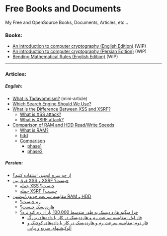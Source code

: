 # Free Books and Documents
My Free and OpenSource Books, Documents, Articles, etc...


### Books:
* [An introduction to computer cryptography (English Edition)](https://github.com/TadavomnisT/Free_Books-Documents/tree/main/An_introduction_to_computer_cryptography_EN) (WIP)
* [An introduction to computer cryptography (Persian Edition)](https://github.com/TadavomnisT/Free_Books-Documents/tree/main/An_introduction_to_computer_cryptography_PR) (WIP)
* [Bending Mathematical Rules (English Edition)](https://github.com/TadavomnisT/Free_Books-Documents/tree/main/Bending_mathematical_rules_EN) (WIP)

____________________________________________

### Articles:
##### English:
* [What is Tadavomnism?](https://github.com/TadavomnisT/Free_Books-Documents/tree/main/Articles/1-what-is-Tadavomnism) (mini-article)
* [Which Search Engine Should We Use?](https://github.com/TadavomnisT/Free_Books-Documents/tree/main/Articles/2-which-search-engine-En)
* [What is the Difference Between XSS and XSRF?](https://github.com/TadavomnisT/Free_Books-Documents/tree/main/Articles/3-XSS-XSRF-En)
     * [What is XSS attack?](https://github.com/TadavomnisT/Free_Books-Documents/tree/main/Articles/3-XSS-XSRF-En#what-is-xss-attack)
     * [What is XSRF attack?](https://github.com/TadavomnisT/Free_Books-Documents/tree/main/Articles/3-XSS-XSRF-En#what-is-a-csrfxsrf-attack)
*  [Comparison of RAM and HDD Read/Write Speeds](https://github.com/TadavomnisT/Free_Books-Documents/tree/main/Articles/4-RAM-vs-HDD-En)
      *  [What is RAM?](https://github.com/TadavomnisT/Free_Books-Documents/tree/main/Articles/4-RAM-vs-HDD-En#what-is-ram)
      *  [hdd](link)
      *  [Comparison](link)
            * [phase1](link)
            * [phase2](link)

##### Persian:
*  [از چه سرچ انجینی استفاده کنیم؟](https://github.com/TadavomnisT/Free_Books-Documents/tree/main/Articles/2-which-search-engine-Pr)
*  [فرق بین XSS و XSRF چیست؟](https://github.com/TadavomnisT/Free_Books-Documents/tree/main/Articles/3-XSS-XSRF-Pr)
      *  [حمله XSS چیست؟](https://github.com/TadavomnisT/Free_Books-Documents/tree/main/Articles/3-XSS-XSRF-Pr#%D8%AD%D9%85%D9%84%D9%87-xss-%DA%86%DB%8C%D8%B3%D8%AA)
      *  [حمله XSRF چیست؟](https://github.com/TadavomnisT/Free_Books-Documents/tree/main/Articles/3-XSS-XSRF-Pr#-%D8%AD%D9%85%D9%84%D9%87-csrfxsrf-%DA%86%DB%8C%D8%B3%D8%AA)
*  [مقایسه سرعت خوندن/نوشتن RAM و HDD](https://github.com/TadavomnisT/Free_Books-Documents/tree/main/Articles/4-RAM-vs-HDD-Pr)
      *  [رم چیست؟](https://github.com/TadavomnisT/Free_Books-Documents/tree/main/Articles/4-RAM-vs-HDD-Pr#%D8%B1%D9%85-%DA%86%DB%8C%D8%B3%D8%AA)
      *  [هارددیسک چیست؟](https://github.com/TadavomnisT/Free_Books-Documents/tree/main/Articles/4-RAM-vs-HDD-Pr#%D9%87%D8%A7%D8%B1%D8%AF%D8%AF%DB%8C%D8%B3%DA%A9-%DA%86%DB%8C%D8%B3%D8%AA)
      *  [چرا میگیم هارد دیسک به طور متوسط 100,000 بار از رم کند تره؟](https://github.com/TadavomnisT/Free_Books-Documents/tree/main/Articles/4-RAM-vs-HDD-Pr#%D9%85%D9%82%D8%A7%DB%8C%D8%B3%D9%87-%D8%B3%D8%B1%D8%B9%D8%AA-%D9%87%D8%A7%D8%B1%D8%AF%D8%AF%DB%8C%D8%B3%DA%A9-%D9%88-%D8%B1%D9%85)
            * [فاز اول: مقایسه سرعت رم و هارددیسک در کار با داده‌های بزرگ](https://github.com/TadavomnisT/Free_Books-Documents/tree/main/Articles/4-RAM-vs-HDD-Pr#%D9%81%D8%A7%D8%B2-%D8%A7%D9%88%D9%84-%D9%85%D9%82%D8%A7%DB%8C%D8%B3%D9%87-%D8%B3%D8%B1%D8%B9%D8%AA-%D8%B1%D9%85-%D9%88-%D9%87%D8%A7%D8%B1%D8%AF%D8%AF%DB%8C%D8%B3%DA%A9-%D8%AF%D8%B1-%DA%A9%D8%A7%D8%B1-%D8%A8%D8%A7-%D8%AF%D8%A7%D8%AF%D9%87%D9%87%D8%A7%DB%8C-%D8%A8%D8%B2%D8%B1%DA%AF)
            * [فاز دوم: مقایسه سرعت رم و هارددیسک در کار با داده‌های کوچیک و الوکیشنهای سریع و پیاپی](https://github.com/TadavomnisT/Free_Books-Documents/tree/main/Articles/4-RAM-vs-HDD-Pr#%D9%81%D8%A7%D8%B2-%D8%A7%D9%88%D9%84-%D9%85%D9%82%D8%A7%DB%8C%D8%B3%D9%87-%D8%B3%D8%B1%D8%B9%D8%AA-%D8%B1%D9%85-%D9%88-%D9%87%D8%A7%D8%B1%D8%AF%D8%AF%DB%8C%D8%B3%DA%A9-%D8%AF%D8%B1-%DA%A9%D8%A7%D8%B1-%D8%A8%D8%A7-%D8%AF%D8%A7%D8%AF%D9%87%D9%87%D8%A7%DB%8C-%D8%A8%D8%B2%D8%B1%DA%AF)

